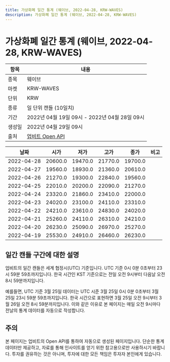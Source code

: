 ```yaml
---
title: 가상화폐 일간 통계 (웨이브, 2022-04-28, KRW-WAVES)
description: 가상화폐 일간 통계 (웨이브, 2022-04-28, KRW-WAVES)
---
```



가상화폐 일간 통계 (웨이브, 2022-04-28, KRW-WAVES)
===

|항목|내용|
|--|--|
|종목|웨이브|
|마켓|KRW-WAVES|
|단위|KRW|
|종류|일 단위 캔들 (10일치)|
|기간|2022년 04월 19일 09시 - 2022년 04월 28일 09시|
|생성일|2022년 04월 29일 09시|
|출처|[업비트 Open API](https://docs.upbit.com)|


|날짜|시가|저가|고가|종가|비고|
|--|--|--|--|--|--|
|2022-04-28|20600.0|19470.0|21770.0|19700.0|    |
|2022-04-27|19560.0|18930.0|21360.0|20610.0|    |
|2022-04-26|21270.0|19300.0|22840.0|19560.0|    |
|2022-04-25|22010.0|20200.0|22090.0|21270.0|    |
|2022-04-24|23320.0|21860.0|23410.0|22000.0|    |
|2022-04-23|24020.0|23100.0|24110.0|23310.0|    |
|2022-04-22|24210.0|23610.0|24830.0|24020.0|    |
|2022-04-21|25260.0|24110.0|26310.0|24210.0|    |
|2022-04-20|26230.0|25090.0|26970.0|25270.0|    |
|2022-04-19|25530.0|24910.0|26460.0|26230.0|    |


일간 캔들 구간에 대한 설명
---


업비트의 일간 캔들은 세계 협정시(UTC) 기준입니다. 
UTC 기준 0시 0분 0초부터 23시 59분 59초까지입니다. 
한국 시간인 KST 기준으로는 전일 오전 9시부터 다음날 오전 8시 59분까지입니다. 


예를들면, UTC 기준 3월 25일 데이터는 UTC 시준 3월 25일 0시 0분 0초부터 3월 25일 23시 59분 59초까지입니다. 
한국 시간으로 표현하면 3월 25일 오전 9시부터 3월 26일 오전 8시 59분까지입니다. 
이와 같은 이유로 본 페이지는 매일 오전 9시마다 전날의 통계 데이터를 자동으로 작성합니다. 


주의
---


본 페이지는 업비트의 Open API를 통하여 자동으로 생성된 페이지입니다. 
단순한 통계 데이터만 제공하고, 자료를 통해 인사이트를 얻기 위한 참고용으로만 사용하시기 바랍니다. 
투자를 권유하는 것은 아니며, 투자에 대한 모든 책임은 투자자 본인에게 있습니다. 
